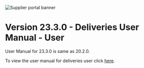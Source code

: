 ![Supplier portal banner](../../../../images/banner-supplier-portal.jpg)


# Version 23.3.0 - Deliveries User Manual - User

User Manual for 23.3.0 is same as 20.2.0. 

To view the user manual for deliveries user click [here](../20.2.0/usermanual-supplierportal-deliveries-user.md).


